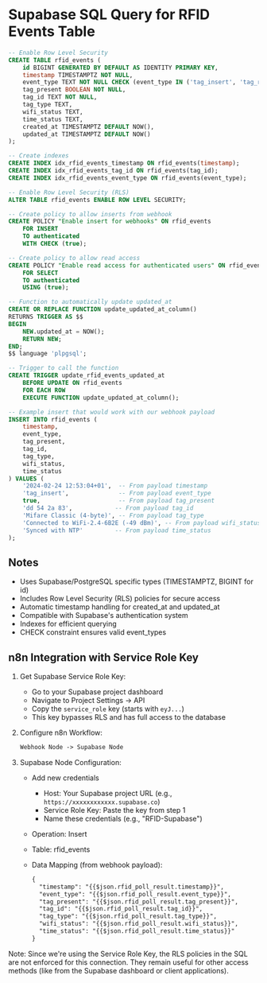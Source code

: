# Supabase SQL Query for RFID Events Table

```sql
-- Enable Row Level Security
CREATE TABLE rfid_events (
    id BIGINT GENERATED BY DEFAULT AS IDENTITY PRIMARY KEY,
    timestamp TIMESTAMPTZ NOT NULL,
    event_type TEXT NOT NULL CHECK (event_type IN ('tag_insert', 'tag_removed')),
    tag_present BOOLEAN NOT NULL,
    tag_id TEXT NOT NULL,
    tag_type TEXT,
    wifi_status TEXT,
    time_status TEXT,
    created_at TIMESTAMPTZ DEFAULT NOW(),
    updated_at TIMESTAMPTZ DEFAULT NOW()
);

-- Create indexes
CREATE INDEX idx_rfid_events_timestamp ON rfid_events(timestamp);
CREATE INDEX idx_rfid_events_tag_id ON rfid_events(tag_id);
CREATE INDEX idx_rfid_events_event_type ON rfid_events(event_type);

-- Enable Row Level Security (RLS)
ALTER TABLE rfid_events ENABLE ROW LEVEL SECURITY;

-- Create policy to allow inserts from webhook
CREATE POLICY "Enable insert for webhooks" ON rfid_events
    FOR INSERT
    TO authenticated
    WITH CHECK (true);

-- Create policy to allow read access
CREATE POLICY "Enable read access for authenticated users" ON rfid_events
    FOR SELECT
    TO authenticated
    USING (true);

-- Function to automatically update updated_at
CREATE OR REPLACE FUNCTION update_updated_at_column()
RETURNS TRIGGER AS $$
BEGIN
    NEW.updated_at = NOW();
    RETURN NEW;
END;
$$ language 'plpgsql';

-- Trigger to call the function
CREATE TRIGGER update_rfid_events_updated_at
    BEFORE UPDATE ON rfid_events
    FOR EACH ROW
    EXECUTE FUNCTION update_updated_at_column();

-- Example insert that would work with our webhook payload
INSERT INTO rfid_events (
    timestamp,
    event_type,
    tag_present,
    tag_id,
    tag_type,
    wifi_status,
    time_status
) VALUES (
    '2024-02-24 12:53:04+01',  -- From payload timestamp
    'tag_insert',              -- From payload event_type
    true,                      -- From payload tag_present
    'dd 54 2a 83',            -- From payload tag_id
    'Mifare Classic (4-byte)', -- From payload tag_type
    'Connected to WiFi-2.4-6B2E (-49 dBm)', -- From payload wifi_status
    'Synced with NTP'         -- From payload time_status
);
```

## Notes

- Uses Supabase/PostgreSQL specific types (TIMESTAMPTZ, BIGINT for id)
- Includes Row Level Security (RLS) policies for secure access
- Automatic timestamp handling for created_at and updated_at
- Compatible with Supabase's authentication system
- Indexes for efficient querying
- CHECK constraint ensures valid event_types

## n8n Integration with Service Role Key

1. Get Supabase Service Role Key:
   - Go to your Supabase project dashboard
   - Navigate to Project Settings -> API
   - Copy the `service_role` key (starts with `eyJ...`)
   - This key bypasses RLS and has full access to the database

2. Configure n8n Workflow:

   ```txt
   Webhook Node -> Supabase Node
   ```

3. Supabase Node Configuration:
   - Add new credentials
     - Host: Your Supabase project URL (e.g., `https://xxxxxxxxxxxx.supabase.co`)
     - Service Role Key: Paste the key from step 1
     - Name these credentials (e.g., "RFID-Supabase")
   - Operation: Insert
   - Table: rfid_events
   - Data Mapping (from webhook payload):

     ```txt
     {
       "timestamp": "{{$json.rfid_poll_result.timestamp}}",
       "event_type": "{{$json.rfid_poll_result.event_type}}",
       "tag_present": "{{$json.rfid_poll_result.tag_present}}",
       "tag_id": "{{$json.rfid_poll_result.tag_id}}",
       "tag_type": "{{$json.rfid_poll_result.tag_type}}",
       "wifi_status": "{{$json.rfid_poll_result.wifi_status}}",
       "time_status": "{{$json.rfid_poll_result.time_status}}"
     }
     ```

Note: Since we're using the Service Role Key, the RLS policies in the SQL are not enforced for this connection. They remain useful for other access methods (like from the Supabase dashboard or client applications).

